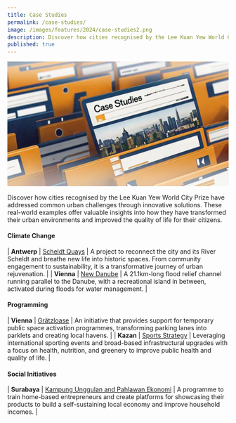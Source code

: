 ```yaml
---
title: Case Studies
permalink: /case-studies/
image: /images/features/2024/case-studies2.png
description: Discover how cities recognised by the Lee Kuan Yew World City Prize have addressed common urban challenges through innovative solutions. 
published: true
---
```


![Special Mentions](/images/features/2024/case-studies2.png)

Discover how cities recognised by the Lee Kuan Yew World City Prize have addressed common urban challenges through innovative solutions. These real-world examples offer valuable insights into how they have transformed their urban environments and improved the quality of life for their citizens.

#### **Climate Change**

| **Antwerp** | [Scheldt Quays](/resources/case-studies/antwerp-scheldt-quays/) | A project to reconnect the city and its River Scheldt and breathe new life into historic spaces. From community engagement to sustainability, it is a transformative journey of urban rejuvenation. |
| **Vienna** | [New Danube](/resources/case-studies/vienna-danube/) | A 21.1km-long flood relief channel running parallel to the Danube, with a recreational island in between, activated during floods for water management. |

#### **Programming**

| **Vienna** | [Grätzloase](/resources/case-studies/vienna-parklets/) | An initiative that provides support for temporary public space activation programmes, transforming parking lanes into parklets and creating local havens. |
| **Kazan** | [Sports Strategy](/resources/case-studies/kazan-sports/) | Leveraging international sporting events and broad-based infrastructural upgrades with a focus on health, nutrition, and greenery to improve public health and quality of life. |


#### **Social Initiatives**

| **Surabaya** | [Kampung Unggulan and Pahlawan Ekonomi](/resources/case-studies/creating-self-driven-local-economy/) | A programme to train home-based entrepreneurs and create platforms for showcasing their products to build a self-sustaining local economy and improve household incomes. |

